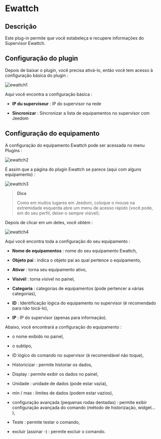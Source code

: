 Ewattch 
=======

Descrição 
-----------

Este plug-in permite que você estabeleça e recupere informações do
Supervisor Ewattch.

Configuração do plugin 
-----------------------

Depois de baixar o plugin, você precisa ativá-lo, então você tem
acesso à configuração básica do plugin :

![ewattch1](../images/ewattch1.PNG)

Aqui você encontra a configuração básica :

-   **IP du superviseur** : IP do supervisor na rede

-   **Sincronizar** : Sincronizar a lista de equipamentos
    no supervisor com Jeedom

Configuração do equipamento 
-----------------------------

A configuração do equipamento Ewattch pode ser acessada no menu
Plugins :

![ewattch2](../images/ewattch2.PNG)

É assim que a página do plugin Ewattch se parece (aqui com alguns
equipamento) :

![ewattch3](../images/ewattch3.PNG)

> **Dica**
>
> Como em muitos lugares em Jeedom, coloque o mouse na extremidade esquerda
> abre um menu de acesso rápido (você pode, em
> do seu perfil, deixe-o sempre visível).

Depois de clicar em um deles, você obtém :

![ewattch4](../images/ewattch4.PNG)

Aqui você encontra toda a configuração do seu equipamento :

-   **Nome de equipamentos** : nome do seu equipamento Ewattch,

-   **Objeto pai** : indica o objeto pai ao qual pertence
    o equipamento,

-   **Ativar** : torna seu equipamento ativo,

-   **Visivél** : torna visível no painel,

-   **Categoria** : categorias de equipamentos (pode pertencer a
    várias categorias),

-   **ID** : Identificação lógica do equipamento no supervisor (é
    recomendado para não tocá-lo),

-   **IP** : IP do supervisor (apenas para informação).

Abaixo, você encontrará a configuração do equipamento :

-   o nome exibido no painel,

-   o subtipo,

-   ID lógico do comando no supervisor (é recomendável
    não toque),

-   Historicizar : permite historiar os dados,

-   Display : permite exibir os dados no painel,

-   Unidade : unidade de dados (pode estar vazia),

-   min / max : limites de dados (podem estar vazios),

-   configuração avançada (pequenas rodas dentadas) : permite exibir
    configuração avançada do comando (método de historização,
    widget…​),

-   Teste : permite testar o comando,

-   excluir (assinar -) : permite excluir o comando.


